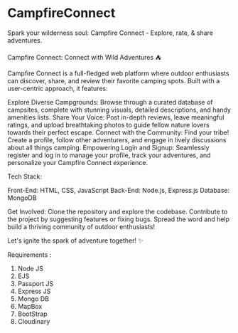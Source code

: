 # CampfireConnect
Spark your wilderness soul: Campfire Connect - Explore, rate, &amp; share adventures. 


Campfire Connect: Connect with Wild Adventures ⛺

Campfire Connect is a full-fledged web platform where outdoor enthusiasts can discover, share, and review their favorite camping spots.  Built with a user-centric approach, it features:

Explore Diverse Campgrounds: Browse through a curated database of campsites, complete with stunning visuals, detailed descriptions, and handy amenities lists.
Share Your Voice: Post in-depth reviews, leave meaningful ratings, and upload breathtaking photos to guide fellow nature lovers towards their perfect escape.
Connect with the Community: Find your tribe! Create a profile, follow other adventurers, and engage in lively discussions about all things camping.
Empowering Login and Signup: Seamlessly register and log in to manage your profile, track your adventures, and personalize your Campfire Connect experience.

Tech Stack:

  Front-End: HTML, CSS, JavaScript
  Back-End: Node.js, Express.js
  Database: MongoDB
  
  
Get Involved:
  Clone the repository and explore the codebase.
  Contribute to the project by suggesting features or fixing bugs.
  Spread the word and help build a thriving community of outdoor enthusiasts!

Let's ignite the spark of adventure together! ✨

Requirements : 
1. Node JS
2. EJS
3. Passport JS
4. Express JS
5. Mongo DB
6. MapBox
7. BootStrap
8. Cloudinary
